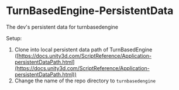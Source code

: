 # TurnBasedEngine-PersistentData
The dev's persistent data for turnbasedengine

Setup:
1. Clone into local persistent data path of TurnBasedEngine ([https://docs.unity3d.com/ScriptReference/Application-persistentDataPath.html](https://docs.unity3d.com/ScriptReference/Application-persistentDataPath.html))
2. Change the name of the repo directory to `turnbasedengine`
